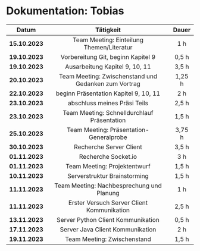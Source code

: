 # Dokumentation: Tobias

|     Datum      |                      Tätigkeit                       | Dauer  |
|:--------------:|:----------------------------------------------------:|:------:|
| **15.10.2023** |      Team Meeting: Einteilung Themen/Literatur       |  1 h   |
| **19.10.2023** |          Vorbereitung Git, beginn Kapitel 9          | 0,5 h  | 
| **19.10.2023** |            Ausarbeitung Kapitel 9, 10, 11            | 3,5 h  |
| **20.10.2023** | Team Meeting: Zwischenstand und Gedanken zum Vortrag | 1,25 h |
| **22.10.2023** |        beginn Präsentation Kapitel 9, 10, 11         |  2 h   |
| **23.10.2023** |             abschluss meines Präsi Teils             | 2,5 h  | 
| **23.10.2023** |     Team Meeting: Schnelldurchlauf Präsentation      | 1,5 h  | 
| **25.10.2023** |       Team Meeting: Präsentation-Generalprobe        | 3,75 h | 
| **30.10.2023** |               Recherche Server Client                | 3,5 h  |
| **01.11.2023** |                 Recherche Socket.io                  |  3 h   |
| **01.11.2023** |             Team Meeting: Projektentwurf             | 1,5 h  |
| **10.11.2023** |             Serverstruktur Brainstorming             | 1,5 h  |
| **11.11.2023** |      Team Meeting: Nachbesprechung und Planung       |  1 h   |
| **11.11.2023** |      Erster Versuch Server Client Kommunikation      | 2,5 h  |
| **13.11.2023** |          Server Python Client Kommunikation          | 0,5 h  |
| **17.11.2023** |           Server Java Client Kommunikation           |  2 h   |
| **19.11.2023** |             Team Meeting: Zwischenstand              | 1,5 h  |